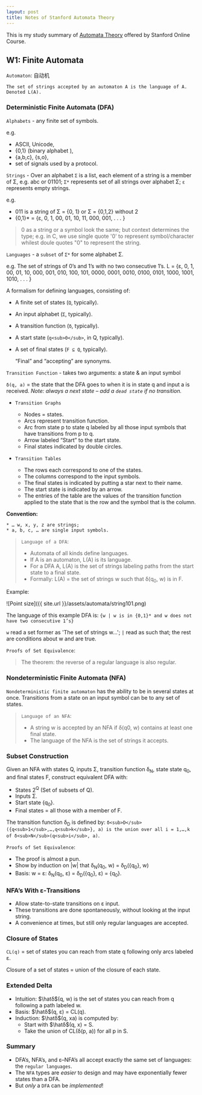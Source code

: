 ```yaml
---
layout: post
title: Notes of Stanford Automata Theory
---
```


This is my study summary of [Automata Theory](https://lagunita.stanford.edu/courses/course-v1:ComputerScience+Automata+Fall2016/info) 
offered by Stanford Online Course.

## W1: Finite Automata

`Automaton`: 自动机

    The set of strings accepted by an automaton A is the language of A.
    Denoted L(A).

### Deterministic Finite Automata (DFA)

`Alphabets` - any finite set of symbols.

e.g.

* ASCII, Unicode,
* {0,1} (binary alphabet ),
* {a,b,c}, {s,o},
* set of signals used by a protocol.

`Strings` - Over an alphabet `Σ` is a list, each element of a string is a member of Σ, e.g. abc or 01101; 
`Σ*` represents set of all strings over alphabet Σ; `ε` represents empty strings.

e.g.

* 011 is a string of Σ = {0, 1} or Σ = {0,1,2} without 2
* {0,1}* = {ε, 0, 1, 00, 01, 10, 11, 000, 001, . . . }

> 0 as a string or a symbol look the same; but context determines the type; e.g. in C, we use single quote '0' to 
represent symbol/character whilest doule quotes "0" to represent the string.

`Languages` - a `subset` of `Σ*` for some alphabet Σ.

e.g. The set of strings of 0’s and 1’s with no two consecutive 1’s.
L = {ε, 0, 1, 00, 01, 10, 000, 001, 010, 100, 101, 0000, 0001, 0010, 0100, 0101, 1000, 1001, 1010, . . . }

A formalism for defining languages, consisting of:

* A finite set of states  (`Q`, typically).
* An input alphabet  (`Σ`, typically).
* A transition function  (`δ`, typically).
* A start state  (`q<sub>0</sub>`, in Q, typically).
* A set of final states  (`F ⊆ Q`, typically).

    “Final” and “accepting” are synonyms.

`Transition Function` - takes two arguments: a state & an input symbol

`δ(q, a)` = the state that the DFA goes to when it is in state q and input a is received. 
*Note: always a next state – add a `dead state` if no transition.*

* `Transition Graphs`
    
    * Nodes = states.
    * Arcs represent transition function.
    * Arc from state p to state q labeled by all those input symbols that have transitions from p to q.
    * Arrow labeled “Start” to the start state.
    * Final states indicated by double circles.
    
* `Transition Tables`
    
    * The rows each correspond to one of the states.
    * The columns correspond to the input symbols.
    * The final states is indicated by putting a star next to their name.
    * The start state is indicated by an arrow.
    * The entries of the table are the values of the transition function applied to the state that is the row and the 
    symbol that is the column.

**Convention:**

    * … w, x, y, z are strings;
    * a, b, c, … are single input symbols.

> `Language of a DFA`:
>
> - Automata of all kinds define languages.
> - If A is an automaton, L(A) is its language.
> - For a DFA A, L(A) is the set of strings labeling paths from the start state to a final state.
> - Formally: L(A) = the set of strings w such that δ(q<sub>0</sub>, w) is in F.

Example:

![Point size]({{ site.url }}/assets/automata/string101.png)

The language of this example DFA is: `{w | w is in {0,1}* and w does not have two consecutive 1’s}`

`w` read a set former as 'The set of strings w…'; `|` read as such that; the rest are conditions about w and are true.

`Proofs of Set Equivalence`:

> The theorem: the reverse of a regular language is also regular.

### Nondeterministic Finite Automata (NFA)

`Nondeterministic finite automaton` has the ability to be in several states at once. 
Transitions from a state on an input symbol can be to any set of states.

> `Language of an NFA`:
> - A string w is accepted by an NFA if δ(q0, w) contains at least one final state.
> - The language of the NFA is the set of strings it accepts.

### Subset Construction

Given an NFA with states Q, inputs Σ, transition function δ<sub>N</sub>, state state q<sub>0</sub>, and final states F, 
construct equivalent DFA with:

* States 2<sup>Q</sup> (Set of subsets of Q).
* Inputs Σ.
* Start state {q<sub>0</sub>}.
* Final states = all those with a member of F.

The transition function δ<sub>D</sub> is defined by:
`δ<sub>D</sub>({q<sub>1</sub>,…,q<sub>k</sub>}, a) is the union over all i = 1,…,k  of δ<sub>N</sub>(q<sub>i</sub>, a)`.

`Proofs of Set Equivalence`:

* The proof is almost a pun.
* Show by induction on |w| that δ<sub>N</sub>(q<sub>0</sub>, w) = δ<sub>D</sub>({q<sub>0</sub>}, w)
* Basis: w = ε: δ<sub>N</sub>(q<sub>0</sub>, ε) = δ<sub>D</sub>({q<sub>0</sub>}, ε) = {q<sub>0</sub>}.

### NFA’s With ε-Transitions

* Allow state-to-state transitions on ε input.
* These transitions are done spontaneously, without looking at the input string.
* A convenience at times, but still only regular languages are accepted.

### Closure of States

`CL(q)` = set of states you can reach from state q following only arcs labeled ε.

Closure of a set of states = union of the closure of each state. 

### Extended Delta

* Intuition:   $\hatδ$(q, w) is the set of states you can reach from q following a path labeled w.
* Basis:   $\hatδ$(q, ε) = CL(q).
* Induction:   $\hatδ$(q, xa) is computed by:
    * Start with   $\hatδ$(q, x) = S.
    * Take the union of CL(δ(p, a)) for all p in S.
    
### Summary

* DFA’s, NFA’s, and ε–NFA’s all accept exactly the same set of languages: the `regular languages`.
* The `NFA` types are *easier* to design and may have exponentially fewer states than a DFA.
* But *only* a `DFA` can be *implemented*!

